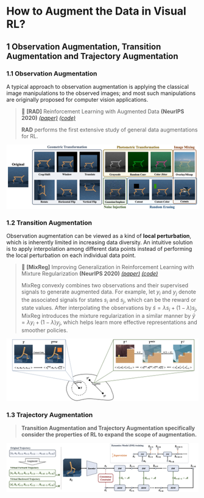 # How to Augment the Data in Visual RL?


## 1 Observation Augmentation, Transition Augmentation and Trajectory Augmentation

### 1.1 Observation Augmentation

A typical approach to observation augmentation is applying the classical image manipulations to the observed images; and most such manipulations are originally proposed for computer vision applications.

> :bookmark: **[RAD]** Reinforcement Learning with Augmented Data **(NeurIPS 2020)** [*(paper)*](https://proceedings.neurips.cc/paper/2020/hash/e615c82aba461681ade82da2da38004a-Abstract.html) [*(code)*](https://github.com/MishaLaskin/rad)
> 
> **RAD** performs the first extensive study of general data augmentations for RL.

![AugTypes](https://github.com/Guozheng-Ma/DA-in-visualRL/blob/3f6fb63bc8b565e231fbf77ac7f978cf298b82c0/Image/AugTypes_long.png)

### 1.2 Transition Augmentation

Observation augmentation can be viewed as a kind of **local perturbation**, which is inherently limited in increasing data diversity.
An intuitive solution is to apply interpolation among different data points instead of performing the local perturbation on each individual data point.

> :bookmark: **[MixReg]** Improving Generalization in Reinforcement Learning with Mixture Regularization **(NeurIPS 2020)** [*(paper)*](https://proceedings.neurips.cc/paper/2020/hash/5a751d6a0b6ef05cfe51b86e5d1458e6-Abstract.html) [*(code)*](https://github.com/kaixin96/mixreg) 
>
> MixReg convexly combines two observations and their supervised signals to generate augmented data.
For example, let ${y_i}$ and ${y_j}$ denote the associated signals for states ${s_i}$ and ${s_j}$, which can be the reward or state values. 
After interpolating the observations by ${\tilde{s}=\lambda s_{i}+(1-\lambda) s_{j}}$, MixReg introduces the mixture regularization in a similar manner by ${\tilde{y}=\lambda y_{i}+(1-\lambda) y_{j}}$, which helps learn more effective representations and smoother policies.

![MixReg](https://github.com/Guozheng-Ma/DA-in-visualRL/blob/1e7e46d23633f9379da91527f7509cd195008901/Image/Mixreg.png)

### 1.3 Trajectory Augmentation

> **Transition Augmentation and Trajectory Augmentation specifically consider the properties of RL to expand the scope of augmentation.**

![PlayVirtual](https://github.com/Guozheng-Ma/DA-in-visualRL/blob/4984287c86b50e0fe37479a0dffec1e0a6996786/Image/Playvirtual.png)


